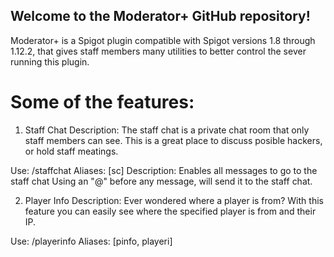 ## Welcome to the Moderator+ GitHub repository!
Moderator+ is a Spigot plugin compatible with Spigot versions 1.8 through 1.12.2, that gives staff members many utilities to better control the sever running this plugin.

# Some of the features:

1. Staff Chat
  Description:
  The staff chat is a private chat room that only staff members can see. This is a great place to discuss posible hackers, or hold staff meatings.
  
  Use:
  /staffchat
    Aliases: [sc]
    Description:
    Enables all messages to go to the staff chat
  Using an "@" before any message, will send it to the staff chat.
  
2. Player Info 
  Description:
  Ever wondered where a player is from? With this feature you can easily see where the specified player is from and their IP. 
  
  Use:
  /playerinfo <Player>
    Aliases: [pinfo, playeri]
